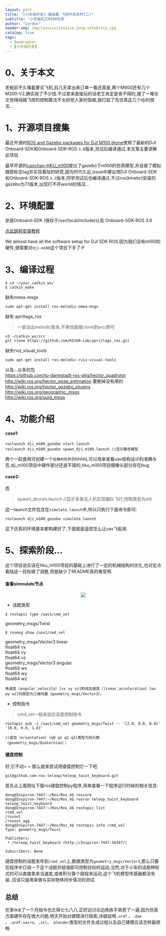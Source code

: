 ```yaml
---
layout: post
title: "[小冬搞开发]-基础篇-飞控开发系列(二)"
subtitle: '小冬搞机之M100仿真'
author: "Lordon"
header-img: img/jassica/jessica-jung-celebrity.jpg
catalog: true
tags:
  - Quadcopter
  - [小冬搞开发]
---
```

# 0、关于本文
老板前不久嚷着要买飞机,前几天拿出来订单一看还真是,两个M600还有几个M200-V2,确实抛了不少钱.不过拿来直接玩的话老王肯定是舍不得的,搜了一堆论文觉得纯搞飞控的控制算法不太好抢人家的饭碗,就打起了先仿真这几个dji的想法...

# 1、开源项目搜集

最近开源的[ROS and Gazebo packages for DJI M100 drone](https://github.com/dji-m100-ros)使用了最新的DJI Onboard-SDK和Onboard-SDK-ROS `3.8`版本,测试后编译通过,本文章主要讲解此项目.

最早开源的[caochao-HKU_m100](https://github.com/caochao39/hku_m100_gazebo)提出了gazebo下m100的仿真模型,并且做了模拟跟踪标志tag并实现着陆的研究,因为时代久远,issue中建议用DJI Onboard-SDK和Onboard-SDK-ROS `3.2`版本,同学测试后也编译通过,不过ros(kinetic)安装的gazebo为7.1版本,出现打不开world的情况...

# 2、环境配置
安装Onboard-SDK (保存于/usr/local/include)以及
Onboard-SDK-ROS 3.8

[点此跳转安装教程](http://wiki.ros.org/dji_sdk/Tutorials/Getting%20Started)

We almost have all the software setup for DJI SDK ROS.因为我们没有m100的硬件,便需要对`dji-m100`这个项目下手了:P



# 3、编译过程
```
$ cd ~/your_catkin_ws/
$ catkin_make
```

缺失nmea-msgs
```
sudo apt-get install ros-melodic-nmea-msgs
```

缺失 apriltags_ros
> 一直没出melodic版本,不用怕直接clone到src/即可
```
cd ~/catkin_ws/src
git clone https://github.com/RIVeR-Lab/apriltags_ros.git
```

缺失rviz_visual_tools
```
sudo apt-get install ros-melodic-rviz-visual-tools
```
以及...众多的包<br>
https://github.com/tu-darmstadt-ros-pkg/hector_quadrotor<br>
http://wiki.ros.org/hector_pose_estimation 要删掉没有用的<br>
http://wiki.ros.org/hector_gazebo_plugins<br>
http://wiki.ros.org/geographic_msgs<br>
http://wiki.ros.org/uuid_msgs

# 4、功能介绍
#### case1:
```
roslaunch dji_m100_gazebo start.launch 
roslaunch dji_m100_gazebo spawn_dji_m100.launch //显示静态模型
```

两个一起食用可创建一个`安静的世界`(hhhhh),可以用来查看uav结构设计的准确与否,dji_m100项目中硬件部分还是不错的,hku_m100项目摄像头部分存在bug.<br>

#### case2:
而

> spawn_drones.launch //显示多架无人机实现编队飞行,控制类型为sitl


这一launch文件包含在`simulate.launch`中,所以只执行下面命令即可:
```
roslaunch dji_m100_gazebo simulate.launch
```

这下仿真的环境基本都构建好了,下面就是遥控怎么让uav飞起来.

# 5、探索阶段...
这个项目说实话在hku_m100项目的基础上进行了一定的机械结构的优化,也对定点着陆这一目标做了调整,但是缺少了README真的难受啊.

#### 查看simnulate节点

<div align=center><img src="/img/200223image/rosgraph.png"></div>

- 话题类型
```
$ rostopic type /uav1/cmd_vel
```

geometry_msgs/Twist

```
$ rosmsg show /uav1/cmd_vel
```

geometry_msgs/Vector3 linear<br>
  float64 vx<br>
  float64 vy<br>
  float64 vz<br>
geometry_msgs/Vector3 angular<br>
  float64 wx<br>
  float64 wy<br>
  float64 wz<br>
```
角速度（angular_velocity）[vx vy vz]和线加速度（linear_acceleration）[wx wy wz]的类型为三维向量（geometry_msgs/Vector3）。
```

- 控制指令
> cmd_vel一般来说应该是控制指令
```
rostopic pub -1 /uav1/cmd_vel geometry_msgs/Twist -- '[2.0, 0.0, 0.0]' '[0.0, 0.0, 1.8]'

//姿态（orientation）[q0 q1 q2 q3]类型为四元数（geometry_msgs/Quaternion）；
```


#### 键盘控制
好,它不动= = 那么就来尝试用键盘控制它一下吧.
```
git@github.com:ros-teleop/teleop_twist_keyboard.git
```

首先从上面网址下载ros键盘控制py程序,简单查看一下程序运行时候的相关信息:
```
dong@Inspiron-7447:~/Ros/Ros_4$ roscore
dong@Inspiron-7447:~/Ros/Ros_4$ rosrun teleop_twist_keyboard teleop_twist_keyboard
dong@Inspiron-7447:~/Ros/Ros_4$ rostopic list
/cmd_vel
/rosout
/rosout_agg
dong@Inspiron-7447:~/Ros/Ros_4$ rostopic info /cmd_vel 
Type: geometry_msgs/Twist

Publishers: 
 * /teleop_twist_keyboard (http://Inspiron-7447:36347/)

Subscribers: None
```
键盘控制的话题发布到`/cmd_vel`上,数据类型为`geometry_msgs/Vector3`,那么只要在程序中订阅一下这个话题并赋值即可控制目标的运动,当然,对于小车的话那种轮式的可以直接拿来当速度,或者积分算个路程来运动,这个飞机模型传感器都没有装..应该只是用来做与实际物体同步情况的测试.

## 总结
在家`休息`了一个月指令也忘得七七八八,正好边讨论边练练手熟悉了一遍,因为仿真方面硬件存在很大问题,明天开始对建模进行探索,详细说明`.urdf` 、`.dae` 、`.urdf.xacro`、`.stl`、`.blender`类型的文件生成过程以及自己建模应该怎样最顺畅










